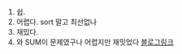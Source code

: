 1. 쉽.
2. 어렵다. sort 말고 최선없나
3. 재밌다.
4. 와 SUM이 문제였구나 어렵지만 재밋었다
   [블로그링크](https://junsoopooh.github.io/study/algorithm240319/)
